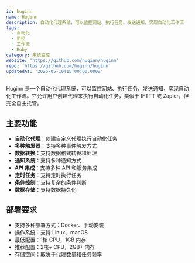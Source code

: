 ```yaml
---
id: huginn
name: Huginn
description: 自动化代理系统，可以监控网站、执行任务、发送通知，实现自动化工作流
tags:
  - 自动化
  - 监控
  - 工作流
  - Ruby
category: 系统监控
website: 'https://github.com/huginn/huginn'
repo: 'https://github.com/huginn/huginn'
updatedAt: '2025-05-10T15:00:00.000Z'
---
```


Huginn 是一个自动化代理系统，可以监控网站、执行任务、发送通知，实现自动化工作流。它允许用户创建代理来执行自动化任务，类似于 IFTTT 或 Zapier，但完全自主托管。

## 主要功能

- **自动化代理**：创建自定义代理执行自动化任务
- **多种触发器**：支持多种事件触发方式
- **数据转换**：支持数据格式转换和处理
- **通知系统**：支持多种通知方式
- **API 集成**：支持多种 API 和服务集成
- **定时任务**：支持定时执行任务
- **条件控制**：支持复杂的条件判断
- **数据存储**：支持数据持久化

## 部署要求

- 支持多种部署方式：Docker、手动安装
- 操作系统：支持 Linux、macOS
- 最低配置：1核 CPU，1GB 内存
- 推荐配置：2核+ CPU，2GB+ 内存
- 存储空间：取决于代理数量和任务频率 